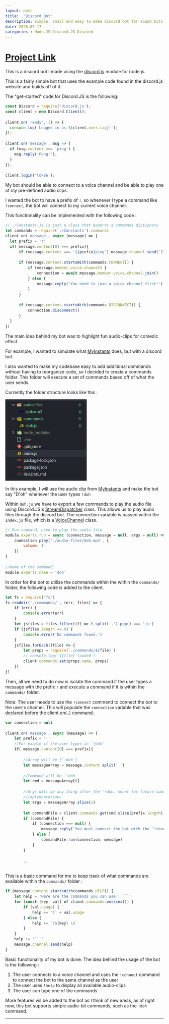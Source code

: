 ```yaml
---
layout: post
title:  "Discord Bot"
description: Simple, small and easy to make discord bot for sound bits
date: 2020-05-17
categories : Node.JS Discord.JS Discord
---
```


# [Project Link](https://github.com/vrajeshr/discord-bot)

This is a discord bot I made using the [discord.js](https://discord.js.org/#/) module for node.js.

This is a fairly simple bot that uses the example code found in the discord.js website and builds off of it. 

The "get-started" code for Discord.JS is the following:

```javascript
const Discord = require('discord.js');
const client = new Discord.Client();

client.on('ready', () => {
  console.log(`Logged in as ${client.user.tag}!`);
});

client.on('message', msg => {
  if (msg.content === 'ping') {
    msg.reply('Pong!');
  }
});

client.login('token');
```

My bot should be able to connect to a voice channel and be able to play one of my pre-defined audio clips.

I wanted the bot to have a prefix of `!`, so whenever I type a command like `!connect`, the bot will connect to my current voice channel.

This functionality can be implemented with the following code : 

```javascript
// ./Constants.js is just a class that exports a commands dictionary 
let commands = require('./Constants').commands
client.on('message', async (message) => {
  let prefix = '!'
  if( message.content[0] === prefix){
      if (message.content === `${prefix}ping`) message.channel.send('It\'s working!')
  
      if (message.content.startsWith(commands.CONNECT)) {
          if (message.member.voice.channel) {
              connection = await message.member.voice.channel.join()
          } else {
              message.reply('You need to join a voice channel first!')
          }
      }
  
      if (message.content.startsWith(commands.DISCONNECT)) {
          connection.disconnect()
      }
  }
})

```

The main idea behind my bot was to highlight fun audio-clips for comedic effect. 

For example, I wanted to simulate what [MyInstants](https://www.myinstants.com/instant/dohp-97154/) does, but with a discord bot.

I also wanted to make my codebase easy to add additional commands without having to reorganize code, so I decided to create a commands folder. This folder will execute a set of commands based off of what the user sends.

Currently the folder structure looks like this : 

![Folder Structure](/assets/img/DiscordBot/1.png)

In this example, I will use the audio clip from [MyInstants](https://www.myinstants.com/instant/dohp-97154/) and make the bot say "D'oh" whenever the user types `!doh`

Within `doh.js` we have to export a few commands to play the audio file using Discord.JS's [StreamDispatcher](https://discord.js.org/#/docs/main/stable/class/StreamDispatcher) class. This allows us to play audio files through the discord bot. The connection variable is passed within the `index.js` file, which is a [VoiceChannel](https://discord.js.org/#/docs/main/stable/class/VoiceChannel) class. 

```javascript
// Run command, used to play the audio file
module.exports.run = async (connection, message = null, args = null) => {
    connection.play('./audio-files/doh.mp3', {
        volume: 1
    })
}

//Name of the command.
module.exports.name = 'doh'
```

In order for the bot to utilize the commands within the within the `commands/` folder, the following code is added to the client.  

```javascript
let fs = require('fs')
fs.readdir('./commands/', (err, files) => {
    if (err) {
        console.error(err)
    }
    let jsfiles = files.filter((f) => f.split('.').pop() === 'js')
    if (jsfiles.length <= 0) {
        console.error('No commands found.')
    }
    jsfiles.forEach((file) => {
        let props = require(`./commands/${file}`)
        // console.log(`${file} loaded`)
        client.commands.set(props.name, props)
    })
})
```

Then, all we need to do now is isolate the command if the user types a message with the prefix `!` and execute a command if  it is within the `commands/` folder.

Note: The user needs to use the `!connect` command to connect the bot to the user's channel. This will populate the `connection` variable that was declared before the client.on(..) command.


```javascript
var connection = null

client.on('message', async (message) => {
    let prefix = '!'
    //For exaple if the user types in '!doh'
    if( message.content[0] === prefix){
        
        //Array will be ['!doh']
        let messageArray = message.content.split(' ') 
        
        //Command will be '!doh'
        let cmd = messageArray[0]                     
        
        //Args will be any thing after the '!doh, meant for future command 
        //implementations
        let args = messageArray.slice(1) 
    
        let commandFile = client.commands.get(cmd.slice(prefix.length))
        if (commandFile) {
            if (connection === null) {
                message.reply('You must connect the bot with the `!connect` command!')
            } else {
                commandFile.run(connection, message)
            }
        }
        
        ...
        
```

This is a basic command for me to keep track of what commands are available within the `commands/` folder : 

```javascript
if (message.content.startsWith(commands.HELP)) {
    let help = 'Here are the commands you can use : ```'
    for (const [key, val] of client.commands.entries()) {
        if (val.usage) {
            help += '!' + val.usage
        } else {
            help += `!${key} \n`
        }
    }
    help += '```'
    message.channel.send(help)
}
```


Basic functionality of my bot is done. The idea behind the usage of the bot is the following : 

1. The user connects to a voice channel and uses the `!connect` command to connect the bot to the same channel as the user
2. The user uses `!help` to display all available audio-clips
3. The user can type one of the commands 


More features wil be added to the bot as I think of new ideas, as of right now, this bot supports simple audio-bit commands, such as the `!doh` command.


***
